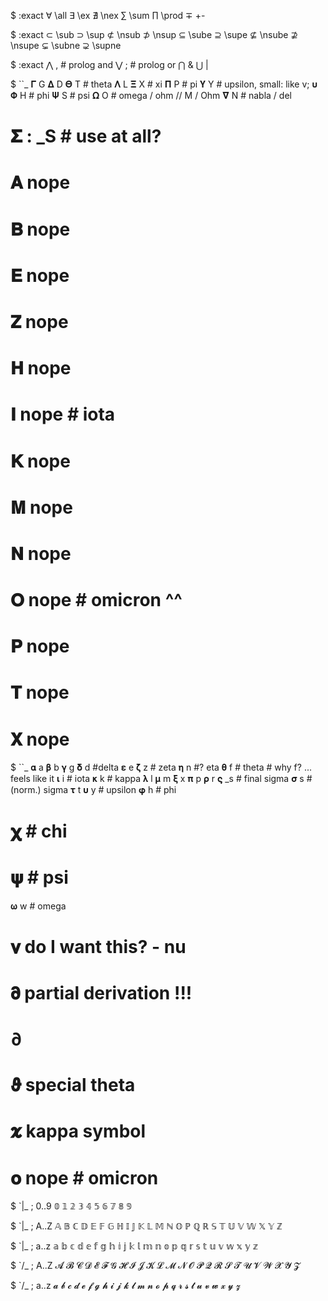 
$ :exact
∀ \all
∃ \ex
∄ \nex
∑ \sum
∏ \prod
∓ \+-

$ :exact
⊂ \sub
⊃ \sup
⊄ \nsub
⊅ \nsup
⊆ \sube
⊇ \supe
⊈ \nsube
⊉ \nsupe
⊊ \subne
⊋ \supne

$ :exact
⋀ \, # prolog and
⋁ \; # prolog or
⋂ \&
⋃ \|

$ ``_
𝚪  G
𝚫  D
𝚯  T      # theta
𝚲  L
𝚵  X      # xi
𝚷  P      # pi
𝚼  Y      # upsilon, small: like v; 𝛖
𝚽  H      # phi
𝚿  S      # psi
𝛀  O      # omega / ohm // M / Ohm
𝛁  N      # nabla / del

# 𝚺 : _S # use at all?
# 𝚨  nope
# 𝚩  nope
# 𝚬  nope
# 𝚭  nope
# 𝚮  nope
# 𝚰  nope  # iota
# 𝚱  nope
# 𝚳  nope
# 𝚴  nope
# 𝚶  nope # omicron ^^
# 𝚸  nope
# 𝚻  nope
# 𝚾  nope

$ ``_
𝛂  a
𝛃  b
𝛄  g
𝛅  d #delta
𝛆  e
𝛇  z # zeta
𝛈  n #? eta
𝛉  f # theta # why f? ... feels like it
𝛊  i # iota
𝛋  k # kappa
𝛌  l
𝛍  m
𝛏  x
𝛑  p
𝛒  r
𝛓  _s # final sigma
𝛔  s # (norm.) sigma
𝛕  t
𝛖  y # upsilon
𝛗 h # phi
# 𝛘  # chi
# 𝛙  # psi
𝛚  w # omega

# 𝛎  do I want this? - nu

# 𝛛  partial derivation  !!!
# ∂
# 𝛝  special theta
# 𝛞  kappa symbol

# 𝛐 nope # omicron



$ `|_ ; 0..9
𝟘
𝟙
𝟚
𝟛
𝟜
𝟝
𝟞
𝟟
𝟠
𝟡


$ `|_ ; A..Z
𝔸
𝔹
ℂ
𝔻
𝔼
𝔽
𝔾
ℍ
𝕀
𝕁
𝕂
𝕃
𝕄
ℕ
𝕆
ℙ
ℚ
ℝ
𝕊
𝕋
𝕌
𝕍
𝕎
𝕏
𝕐
ℤ

$ `|_ ; a..z
𝕒
𝕓
𝕔
𝕕
𝕖
𝕗
𝕘
𝕙
𝕚
𝕛
𝕜
𝕝
𝕞
𝕟
𝕠
𝕡
𝕢
𝕣
𝕤
𝕥
𝕦
𝕧
𝕨
𝕩
𝕪
𝕫

$ `/_ ; A..Z
𝓐
𝓑
𝓒
𝓓
𝓔
𝓕
𝓖
𝓗
𝓘
𝓙
𝓚
𝓛
𝓜
𝓝
𝓞
𝓟
𝓠
𝓡
𝓢
𝓣
𝓤
𝓥
𝓦
𝓧
𝓨
𝓩

$ `/_ ; a..z
𝓪
𝓫
𝓬
𝓭
𝓮
𝓯
𝓰
𝓱
𝓲
𝓳
𝓴
𝓵
𝓶
𝓷
𝓸
𝓹
𝓺
𝓻
𝓼
𝓽
𝓾
𝓿
𝔀
𝔁
𝔂
𝔃








